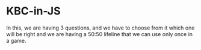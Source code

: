 # KBC-in-JS

In this, we are having 3 questions, and we have to choose from it which one will be right and we are having a 50:50 lifeline that we can use only once in a game.
